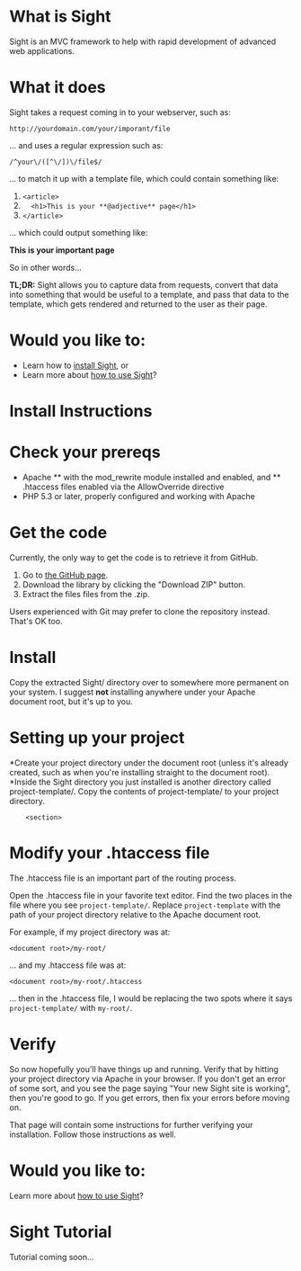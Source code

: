 # What is Sight

Sight is an MVC framework to help with rapid development of advanced web applications.

# What it does

Sight takes a request coming in to your webserver, such as:

`http://yourdomain.com/your/imporant/file`

... and uses a regular expression such as:

`/^your\/([^\/])\/file$/`

... to match it up with a template file, which could contain something like:

1.  `<article>`
2.  `  <h1>This is your **@adjective** page</h1>`
3.  `</article>`

... which could output something like:

**This is your important page**

So in other words...

**TL;DR:** Sight allows you to capture data from requests, convert that data into something that would be useful to a template, and pass that data to the template, which gets rendered and returned to the user as their page.

# Would you like to:

*   Learn how to [install Sight](#install-instructions), or
*   Learn more about [how to use Sight](#tutorial)?
	</section>

# <a name="install-instructions">Install Instructions</a>

# Check your prereqs

*   Apache
**   with the mod_rewrite module installed and enabled, and
**   .htaccess files enabled via the AllowOverride directive
*   PHP 5.3 or later, properly configured and working with Apache

# Get the code

Currently, the only way to get the code is to retrieve it from GitHub.

1.  Go to [the GitHub page](https://github.com/spiderworm/Sight).
2.  Download the library by clicking the "Download ZIP" button.
3.  Extract the files files from the .zip.

Users experienced with Git may prefer to clone the repository instead.  That's OK too.

# Install

Copy the extracted Sight/ directory over to somewhere more permanent on your system.  I suggest **not** installing anywhere under your Apache document root, but it's up to you.

# Setting up your project

*Create your project directory under the document root (unless it's already created, such as when you're installing straight to the document root).
*Inside the Sight directory you just installed is another directory called project-template/.  Copy the contents of project-template/ to your project directory.

		<section>

# Modify your .htaccess file

The .htaccess file is an important part of the routing process.

Open the .htaccess file in your favorite text editor.  Find the two places in the file where you see `project-template/`.  Replace `project-template` with the path of your project directory relative to the Apache document root.

For example, if my project directory was at:

`<document root>/my-root/`

... and my .htaccess file was at:

`<document root>/my-root/.htaccess`

... then in the .htaccess file, I would be replacing the two spots where it says `project-template/` with `my-root/`.

# Verify

So now hopefully you'll have things up and running. Verify that by hitting your project directory via Apache in your browser. If you don't get an error of some sort, and you see the page saying "Your new Sight site is working", then you're good to go.  If you get errors, then fix your errors before moving on.

That page will contain some instructions for further verifying your installation.  Follow those instructions as well.

# Would you like to:

Learn more about [how to use Sight](#tutorial)?

# <a name="tutorial">Sight Tutorial</a>

Tutorial coming soon...

</article>